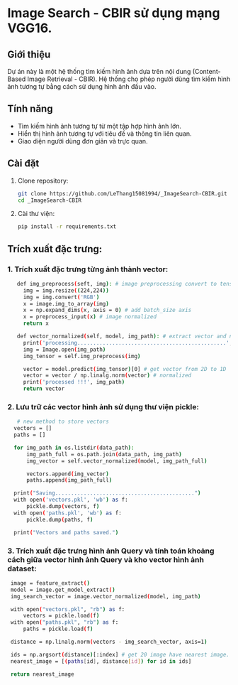 # Image Search - CBIR sử dụng mạng VGG16.

## Giới thiệu
Dự án này là một hệ thống tìm kiếm hình ảnh dựa trên nội dung (Content-Based Image Retrieval - CBIR). Hệ thống cho phép người dùng tìm kiếm hình ảnh tương tự bằng cách sử dụng hình ảnh đầu vào.

## Tính năng
- Tìm kiếm hình ảnh tương tự từ một tập hợp hình ảnh lớn.
- Hiển thị hình ảnh tương tự với tiêu đề và thông tin liên quan.
- Giao diện người dùng đơn giản và trực quan.

## Cài đặt
1. Clone repository:
   ```bash
   git clone https://github.com/LeThang15081994/_ImageSearch-CBIR.git
   cd _ImageSearch-CBIR
   ```
2. Cài thư viện:
   ```bash
   pip install -r requirements.txt
   
## Trích xuất đặc trưng:
### 1. Trích xuất đặc trưng từng ảnh thành vector:
   ```bash
      def img_preprocess(seft, img): # image preprocessing convert to tensor
        img = img.resize((224,224)) 
        img = img.convert('RGB') 
        x = image.img_to_array(img)
        x = np.expand_dims(x, axis = 0) # add batch_size axis
        x = preprocess_input(x) # image normalized
        return x

      def vector_normalized(self, model, img_path): # extract vector and normalized
        print('processing...............................................', img_path)
        img = Image.open(img_path)
        img_tensor = self.img_preprocess(img)

        vector = model.predict(img_tensor)[0] # get vector from 2D to 1D
        vector = vector / np.linalg.norm(vector) # normalized
        print('processed !!!', img_path)
        return vector
   ```
### 2. Lưu trữ các vector hình ảnh sử dụng thư viện pickle:
   ```bash
      # new method to store vectors
     vectors = []
     paths = []

     for img_path in os.listdir(data_path):
         img_path_full = os.path.join(data_path, img_path)
         img_vector = self.vector_normalized(model, img_path_full)

         vectors.append(img_vector)
         paths.append(img_path_full)

     print("Saving............................................")
     with open('vectors.pkl', 'wb') as f:
         pickle.dump(vectors, f)
     with open('paths.pkl', 'wb') as f:
         pickle.dump(paths, f)

     print("Vectors and paths saved.")
   ```
### 3. Trích xuất đặc trưng hình ảnh Query và tính toán khoảng cách giữa vector hình ảnh Query và kho vector hình ảnh dataset:
   ```bash
    image = feature_extract()
    model = image.get_model_extract()
    img_search_vector = image.vector_normalized(model, img_path)

    with open("vectors.pkl", "rb") as f:
        vectors = pickle.load(f)
    with open("paths.pkl", "rb") as f:
        paths = pickle.load(f)

    distance = np.linalg.norm(vectors - img_search_vector, axis=1)

    ids = np.argsort(distance)[:index] # get 20 image have nearest image.
    nearest_image = [(paths[id], distance[id]) for id in ids]

    return nearest_image
      
